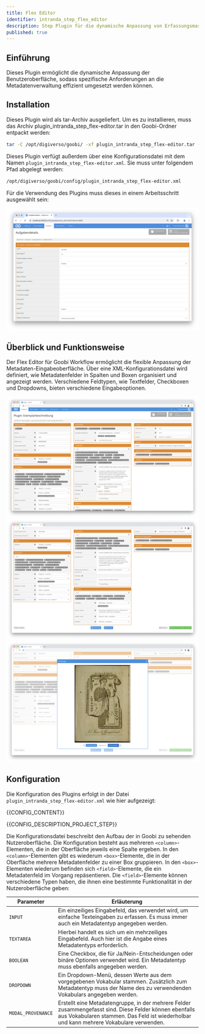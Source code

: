 ```yaml
---
title: Flex Editor
identifier: intranda_step_flex_editor
description: Step Plugin für die dynamische Anpassung von Erfassungsmasken für Metadaten
published: true
---
```


## Einführung
Dieses Plugin ermöglicht die dynamische Anpassung der Benutzeroberfläche, sodass spezifische Anforderungen an die Metadatenverwaltung effizient umgesetzt werden können.

## Installation
Dieses Plugin wird als tar-Archiv ausgeliefert. Um es zu installieren, muss das Archiv plugin_intranda_step_flex-editor.tar in den Goobi-Ordner entpackt werden:

```bash
tar -C /opt/digiverso/goobi/ -xf plugin_intranda_step_flex-editor.tar --exclude="pom.xml"
```

Dieses Plugin verfügt außerdem über eine Konfigurationsdatei mit dem Namen `plugin_intranda_step_flex-editor.xml`. Sie muss unter folgendem Pfad abgelegt werden:

```bash
/opt/digiverso/goobi/config/plugin_intranda_step_flex-editor.xml
```

Für die Verwendung des Plugins muss dieses in einem Arbeitsschritt ausgewählt sein:

![Konfiguration des Arbeitsschritts für die Nutzung des Plugins](screen1_de.png)

## Überblick und Funktionsweise
Der Flex Editor für Goobi Workflow ermöglicht die flexible Anpassung der Metadaten-Eingabeoberfläche. Über eine XML-Konfigurationsdatei wird definiert, wie Metadatenfelder in Spalten und Boxen organisiert und angezeigt werden. Verschiedene Feldtypen, wie Textfelder, Checkboxen und Dropdowns, bieten verschiedene Eingabeoptionen.

![Beispielhaftes Aussehen einer angepassten Metadaten-Eingabeoberfläche](screen2_de.png)
![Beispielhaftes Aussehen einer angepassten Metadaten-Eingabeoberfläche](screen3_de.png)
![Beispielhaftes Aussehen einer angepassten Metadaten-Eingabeoberfläche](screen4_de.png)

## Konfiguration
Die Konfiguration des Plugins erfolgt in der Datei `plugin_intranda_step_flex-editor.xml` wie hier aufgezeigt:

{{CONFIG_CONTENT}}

{{CONFIG_DESCRIPTION_PROJECT_STEP}}

Die Konfigurationsdatei beschreibt den Aufbau der in Goobi zu sehenden Nutzeroberfläche. Die Konfiguration besteht aus mehreren `<column>`-Elementen, die in der Oberfläche jeweils eine Spalte ergeben. In den `<column>`-Elementen gibt es wiederum `<box>`-Elemente, die in der Oberfläche mehrere Metadatenfelder zu einer Box gruppieren. In den `<box>`-Elementen wiederum befinden sich `<field>`-Elemente, die ein Metadatenfeld im Vorgang repäsentieren. Die `<field>`-Elemente können verschiedene Typen haben, die ihnen eine bestimmte Funktionalität in der Nutzeroberfläche geben:

Parameter               | Erläuterung
------------------------|------------------------------------
`INPUT`                      | Ein einzeiliges Eingabefeld, das verwendet wird, um einfache Texteingaben zu erfassen. Es muss immer auch ein Metadatentyp angegeben werden. |
`TEXTAREA`                      | Hierbei handelt es sich um ein mehrzeiliges Eingabefeld. Auch hier ist die Angabe eines Metadatentyps erforderlich. |
`BOOLEAN`                      | Eine Checkbox, die für Ja/Nein-Entscheidungen oder binäre Optionen verwendet wird. Ein Metadatentyp muss ebenfalls angegeben werden. |
`DROPDOWN`                      | Ein Dropdown-Menü, dessen Werte aus dem vorgegebenen Vokabular stammen. Zusätzlich zum Metadatentyp muss der Name des zu verwendenden Vokabulars angegeben werden. |
`MODAL_PROVENANCE`                      | Erstellt eine Metadatengruppe, in der mehrere Felder zusammengefasst sind. Diese Felder können ebenfalls aus Vokabularen stammen. Das Feld ist wiederholbar und kann mehrere Vokabulare verwenden. |
